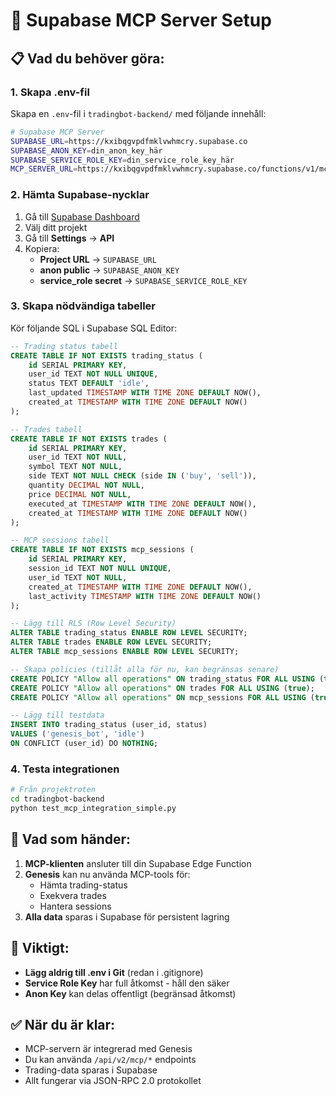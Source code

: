 # 🚀 Supabase MCP Server Setup

## 📋 **Vad du behöver göra:**

### **1. Skapa .env-fil**
Skapa en `.env`-fil i `tradingbot-backend/` med följande innehåll:

```bash
# Supabase MCP Server
SUPABASE_URL=https://kxibqgvpdfmklvwhmcry.supabase.co
SUPABASE_ANON_KEY=din_anon_key_här
SUPABASE_SERVICE_ROLE_KEY=din_service_role_key_här
MCP_SERVER_URL=https://kxibqgvpdfmklvwhmcry.supabase.co/functions/v1/mcp_server
```

### **2. Hämta Supabase-nycklar**
1. Gå till [Supabase Dashboard](https://supabase.com/dashboard)
2. Välj ditt projekt
3. Gå till **Settings** → **API**
4. Kopiera:
   - **Project URL** → `SUPABASE_URL`
   - **anon public** → `SUPABASE_ANON_KEY`
   - **service_role secret** → `SUPABASE_SERVICE_ROLE_KEY`

### **3. Skapa nödvändiga tabeller**
Kör följande SQL i Supabase SQL Editor:

```sql
-- Trading status tabell
CREATE TABLE IF NOT EXISTS trading_status (
    id SERIAL PRIMARY KEY,
    user_id TEXT NOT NULL UNIQUE,
    status TEXT DEFAULT 'idle',
    last_updated TIMESTAMP WITH TIME ZONE DEFAULT NOW(),
    created_at TIMESTAMP WITH TIME ZONE DEFAULT NOW()
);

-- Trades tabell
CREATE TABLE IF NOT EXISTS trades (
    id SERIAL PRIMARY KEY,
    user_id TEXT NOT NULL,
    symbol TEXT NOT NULL,
    side TEXT NOT NULL CHECK (side IN ('buy', 'sell')),
    quantity DECIMAL NOT NULL,
    price DECIMAL NOT NULL,
    executed_at TIMESTAMP WITH TIME ZONE DEFAULT NOW(),
    created_at TIMESTAMP WITH TIME ZONE DEFAULT NOW()
);

-- MCP sessions tabell
CREATE TABLE IF NOT EXISTS mcp_sessions (
    id SERIAL PRIMARY KEY,
    session_id TEXT NOT NULL UNIQUE,
    user_id TEXT NOT NULL,
    created_at TIMESTAMP WITH TIME ZONE DEFAULT NOW(),
    last_activity TIMESTAMP WITH TIME ZONE DEFAULT NOW()
);

-- Lägg till RLS (Row Level Security)
ALTER TABLE trading_status ENABLE ROW LEVEL SECURITY;
ALTER TABLE trades ENABLE ROW LEVEL SECURITY;
ALTER TABLE mcp_sessions ENABLE ROW LEVEL SECURITY;

-- Skapa policies (tillåt alla för nu, kan begränsas senare)
CREATE POLICY "Allow all operations" ON trading_status FOR ALL USING (true);
CREATE POLICY "Allow all operations" ON trades FOR ALL USING (true);
CREATE POLICY "Allow all operations" ON mcp_sessions FOR ALL USING (true);

-- Lägg till testdata
INSERT INTO trading_status (user_id, status)
VALUES ('genesis_bot', 'idle')
ON CONFLICT (user_id) DO NOTHING;
```

### **4. Testa integrationen**
```bash
# Från projektroten
cd tradingbot-backend
python test_mcp_integration_simple.py
```

## 🔧 **Vad som händer:**

1. **MCP-klienten** ansluter till din Supabase Edge Function
2. **Genesis** kan nu använda MCP-tools för:
   - Hämta trading-status
   - Exekvera trades
   - Hantera sessions
3. **Alla data** sparas i Supabase för persistent lagring

## 🚨 **Viktigt:**
- **Lägg aldrig till .env i Git** (redan i .gitignore)
- **Service Role Key** har full åtkomst - håll den säker
- **Anon Key** kan delas offentligt (begränsad åtkomst)

## ✅ **När du är klar:**
- MCP-servern är integrerad med Genesis
- Du kan använda `/api/v2/mcp/*` endpoints
- Trading-data sparas i Supabase
- Allt fungerar via JSON-RPC 2.0 protokollet
